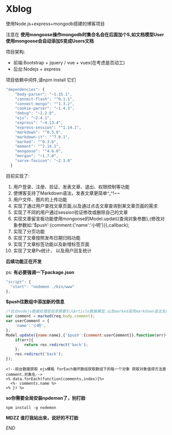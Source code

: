 # Xblog
使用Node.js+express+mongodb搭建的博客项目

注意在 **使用mongoose操作mongodb时集合名会在后面加个S,如文档模型User使用mongoose会自动添加S变成Users文档**

项目架构:

* 前端:Bootstrap + jquery / vue + vuex(在考虑是否动工)
* 后台:Nodejs + express

项目依赖中间件,请npm install 它们

```javascript
"dependencies": {
    "body-parser": "~1.15.1",
    "connect-flash": "^0.1.1",
    "connect-mongo": "^1.3.2",
    "cookie-parser": "~1.4.3",
    "debug": "~2.2.0",
    "ejs": "~2.4.1",
    "express": "~4.13.4",
    "express-session": "^1.14.1",
    "markdown": "^0.5.0",
    "markdown-it": "^7.0.1",
    "marked": "^0.3.6",
    "moment": "^2.14.1",
    "mongoose": "^4.6.0",
    "morgan": "~1.7.0",
    "serve-favicon": "~2.3.0"
  }
```
目前实现了:

1. 用户登录、注册、验证、发表文章、退出、权限控制等功能
2. 使博客支持了Markdown语法，发表文章更简单^_^!~~
3. 用户文件、图片的上传功能
4. 实现了通过用户查找文章页面,以及通过点击文章查询到某文章页面的需求
5. 实现了不同的用户通过session验证修改或删除自己的文章
6. 实现文章留言板功能使用mongoose的Model.updat({查询对象参数},{修改对象参数如:'$push':{comment:{'name':'小明'}}},callback);
7. 实现了分页功能
8. 实现了文章按照发布日期归档功能
9. 实现了文章标签功能以及新增标签页面
10.  实现了文章Pv统计， 以及用户回复统计 

**后续功能正在开发**

ps: **有必要强调一下package.json**

``` javascript
"script": {
  "start": "nodemon ./bin/www"
},
```
**$push往数组中添加新的信息**

``` javascript
/*后台nodejs数据处理层信息需要引入Article数据模型,以及marked高亮markdown语法支持*/
var comment = marked(req.body.comment);
var userComment = {
    'name':'小明',
};
Model.update({name:name},{'$push':{comment:userComment}},function(err){
    if(err){
        return res.redirect('back');
    };
    res.redirect('back');
});
```
``` ejs
<!--前台数据获取 ejs模板 forEach循环数组获取数组下的每一个对象 获取对象值得方法是 comment.对象名-->
<% data.forEach(function(comments,index){%>
  <%- comments.name %>  
<% }) %>
```

**so你需要全局安装npdemon了，别打脸**

``` code
npm install -g nodemon
```
**MDZZ 谁打我站出来，说好的不打脸**

*END*
